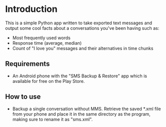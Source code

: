 Introduction
==========

This is a simple Python app written to take exported text messages and output some cool facts about a conversations you've been having such as:

* Most frequently used words
* Response time (average, median)
* Count of "I love you" messages and their alternatives in time chunks

Requirements
----------

* An Android phone with the "SMS Backup & Restore" app which is available for free on the Play Store. 

How to use
----------

* Backup a single conversation without MMS. Retrieve the saved *.xml file from your phone and place it in the same directory as the program, making sure to rename it as "sms.xml".